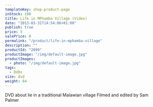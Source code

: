 ```yaml
---
templateKey: shop-product-page
inStock: 100
title: Life in MPhamba Village (Video)
date: "2013-03-31T14:54:06+01:00"
publish: true
price: 5
salePrice: 0
permalink: "/product/life-in-mphamba-village"
description: ""
productId: "2099"
productImage: "/img/default-image.jpg"
productImages:
  - photo: "/img/default-image.jpg"
tags:
  - DVDs
size: dvd
weight: 84
---
```


DVD about lie in a traditional Malawian village Filmed and edited by Sam Palmer
